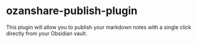 # ozanshare-publish-plugin
This plugin will allow you to publish your markdown notes with a single click directly from your Obsidian vault.
